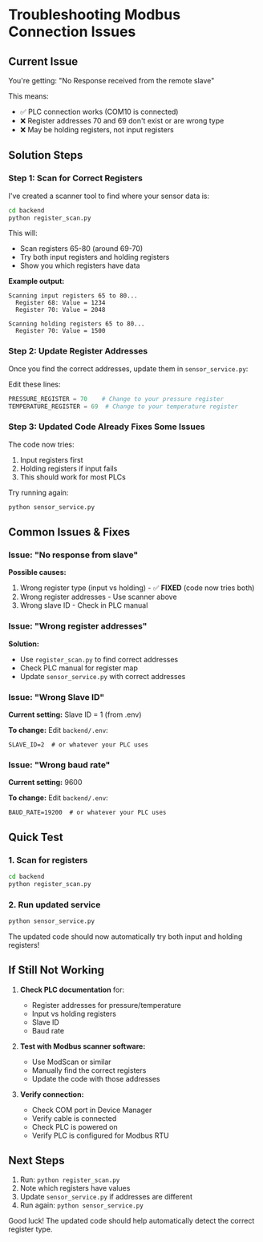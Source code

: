 # Troubleshooting Modbus Connection Issues

## Current Issue
You're getting: "No Response received from the remote slave"

This means:
- ✅ PLC connection works (COM10 is connected)
- ❌ Register addresses 70 and 69 don't exist or are wrong type
- ❌ May be holding registers, not input registers

## Solution Steps

### Step 1: Scan for Correct Registers

I've created a scanner tool to find where your sensor data is:

```bash
cd backend
python register_scan.py
```

This will:
- Scan registers 65-80 (around 69-70)
- Try both input registers and holding registers
- Show you which registers have data

**Example output:**
```
Scanning input registers 65 to 80...
  Register 68: Value = 1234
  Register 70: Value = 2048

Scanning holding registers 65 to 80...
  Register 70: Value = 1500
```

### Step 2: Update Register Addresses

Once you find the correct addresses, update them in `sensor_service.py`:

Edit these lines:
```python
PRESSURE_REGISTER = 70    # Change to your pressure register
TEMPERATURE_REGISTER = 69  # Change to your temperature register
```

### Step 3: Updated Code Already Fixes Some Issues

The code now tries:
1. Input registers first
2. Holding registers if input fails
3. This should work for most PLCs

Try running again:
```bash
python sensor_service.py
```

## Common Issues & Fixes

### Issue: "No response from slave"
**Possible causes:**
1. Wrong register type (input vs holding) - ✅ **FIXED** (code now tries both)
2. Wrong register addresses - Use scanner above
3. Wrong slave ID - Check in PLC manual

### Issue: "Wrong register addresses"
**Solution:**
- Use `register_scan.py` to find correct addresses
- Check PLC manual for register map
- Update `sensor_service.py` with correct addresses

### Issue: "Wrong Slave ID"
**Current setting:** Slave ID = 1 (from .env)

**To change:**
Edit `backend/.env`:
```env
SLAVE_ID=2  # or whatever your PLC uses
```

### Issue: "Wrong baud rate"
**Current setting:** 9600

**To change:**
Edit `backend/.env`:
```env
BAUD_RATE=19200  # or whatever your PLC uses
```

## Quick Test

### 1. Scan for registers
```bash
cd backend
python register_scan.py
```

### 2. Run updated service
```bash
python sensor_service.py
```

The updated code should now automatically try both input and holding registers!

## If Still Not Working

1. **Check PLC documentation** for:
   - Register addresses for pressure/temperature
   - Input vs holding registers
   - Slave ID
   - Baud rate

2. **Test with Modbus scanner software:**
   - Use ModScan or similar
   - Manually find the correct registers
   - Update the code with those addresses

3. **Verify connection:**
   - Check COM port in Device Manager
   - Verify cable is connected
   - Check PLC is powered on
   - Verify PLC is configured for Modbus RTU

## Next Steps

1. Run: `python register_scan.py`
2. Note which registers have values
3. Update `sensor_service.py` if addresses are different
4. Run again: `python sensor_service.py`

Good luck! The updated code should help automatically detect the correct register type.


